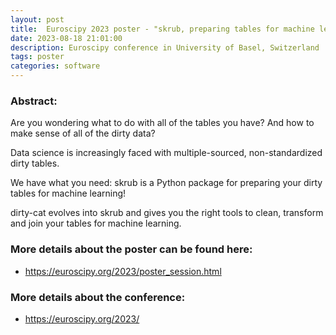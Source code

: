 ```yaml
---
layout: post
title:  Euroscipy 2023 poster - "skrub, preparing tables for machine learning"
date: 2023-08-18 21:01:00
description: Euroscipy conference in University of Basel, Switzerland
tags: poster
categories: software
---
```


### Abstract:
Are you wondering what to do with all of the tables you have? And how to make sense of all of the dirty data?

Data science is increasingly faced with multiple-sourced, non-standardized dirty tables.

We have what you need: skrub is a Python package for preparing your dirty tables for machine learning!

dirty-cat evolves into skrub and gives you the right tools to clean, transform and join your tables for machine learning.

### More details about the poster can be found here:
<ul>
    <li> <a href="https://euroscipy.org/2023/poster_session.html">https://euroscipy.org/2023/poster_session.html</a> </li>
</ul>

### More details about the conference:
<ul>
    <li> <a href="https://euroscipy.org/2023/">https://euroscipy.org/2023/</a> </li>
</ul>